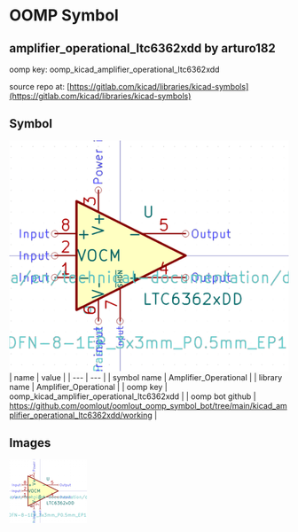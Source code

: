 # OOMP Symbol  
## amplifier_operational_ltc6362xdd  by arturo182  
  
oomp key: oomp_kicad_amplifier_operational_ltc6362xdd  
  
source repo at: [https://gitlab.com/kicad/libraries/kicad-symbols](https://gitlab.com/kicad/libraries/kicad-symbols)  
## Symbol  
  
[![working.png](working_600.png)](working.png)  
| name | value | 
| --- | --- | 
| symbol name | Amplifier_Operational | 
| library name | Amplifier_Operational | 
| oomp key | oomp_kicad_amplifier_operational_ltc6362xdd | 
| oomp bot github | https://github.com/oomlout/oomlout_oomp_symbol_bot/tree/main/kicad_amplifier_operational_ltc6362xdd/working | 
## Images  
  
[![working.png](working_140.png)](working.png)  
